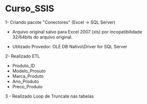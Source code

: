 # Curso_SSIS

1- Criando pacote "Conectores" (Excel -> SQL Server)

  + Arquivo original salvo para Excel 2007 (xls) por incopatibilidade 32/64bits do arquivo original.

  + Utilizado Provedor: OLE DB Nativo\Driver for SQL Server

2- Realizado ETL
  + Produto_ID
  + Modelo_Prosuto
  + Marca_Produto  
  + Ano_Produto
  + Preco_Produto

3 - Realizado Loop de Truncate nas tabelas
